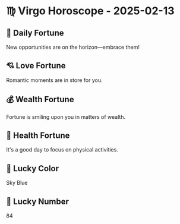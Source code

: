 # ♍ Virgo Horoscope - 2025-02-13

## 🎯 Daily Fortune

New opportunities are on the horizon—embrace them!

## 💘 Love Fortune

Romantic moments are in store for you.

## 💰 Wealth Fortune

Fortune is smiling upon you in matters of wealth.

## 🌱 Health Fortune

It's a good day to focus on physical activities.

## 🎨 Lucky Color

Sky Blue

## 🔢 Lucky Number

84
